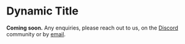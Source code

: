# Dynamic Title

**Coming soon.**
Any enquiries, please reach out to us, on the [Discord](https://discord.subjective.school) community or by [email](mailto:hello@subjective.school).